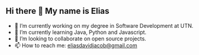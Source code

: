 ## Hi there 👋 My name is Elias

- 🔭 I’m currently working on my degree in Software Development at UTN.
- 🌱 I’m currently learning Java, Python and Javascript.
- 👯 I’m looking to collaborate on open source projects.
- 📫 How to reach me: eliasdavidjacob@gmail.com


